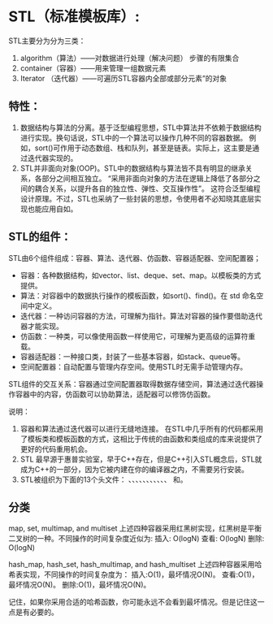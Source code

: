 # STL（标准模板库）:
STL主要分为分为三类：
1. algorithm（算法）——对数据进行处理（解决问题） 步骤的有限集合
2. container（容器）——用来管理一组数据元素
3. Iterator （迭代器）——可遍历STL容器内全部或部分元素”的对象

## 特性：
1. 数据结构与算法的分离。基于泛型编程思想，STL中算法并不依赖于数据结构进行实现。换句话说，STL中的一个算法可以操作几种不同的容器数据。
例如，sort()可作用于动态数组、栈和队列，甚至是链表。实际上，这主要是通过迭代器实现的。
2. STL并非面向对象(OOP)。STL中的数据结构与算法皆不具有明显的继承关系，各部分之间相互独立。
“采用非面向对象的方法在逻辑上降低了各部分之间的耦合关系，以提升各自的独立性、弹性、交互操作性”。
这符合泛型编程设计原理。不过，STL也采纳了一些封装的思想，令使用者不必知晓其底层实现也能应用自如。

## STL的组件：
STL由6个组件组成：容器、算法、迭代器、仿函数、容器适配器、空间配置器；

- 容器：各种数据结构，如vector、list、deque、set、map。以模板类的方式提供。
- 算法：对容器中的数据执行操作的模板函数，如sort()、find()。在 std 命名空间中定义。
- 迭代器：一种访问容器的方法，可理解为指针。算法对容器的操作要借助迭代器才能实现。
- 仿函数：一种类，可以像使用函数一样使用它，可理解为更高级的运算符重载。
- 容器适配器：一种接口类，封装了一些基本容器，如stack、queue等。
- 空间配置器：自动配置与管理内存空间。使用STL时无需手动管理内存。

STL组件的交互关系：容器通过空间配置器取得数据存储空间，算法通过迭代器操作容器中的内容，仿函数可以协助算法，适配器可以修饰仿函数。

说明：
1. 容器和算法通过迭代器可以进行无缝地连接。
在STL中几乎所有的代码都采用了模板类和模板函数的方式，这相比于传统的由函数和类组成的库来说提供了更好的代码重用机会。
2. STL 最早源于惠普实验室，早于C++存在，但是C++引入STL概念后，STL就成为C++的一部分，因为它被内建在你的编译器之内，不需要另行安装。
3. STL被组织为下面的13个头文件：
<algorithm>、<deque>、<functional>、<iterator>、<vector>、<list>、<map>、<memory>、<numeric>、<queue>、<set>、<stack> 和<utility>。


## 分类
map, set, multimap, and multiset
上述四种容器采用红黑树实现，红黑树是平衡二叉树的一种。不同操作的时间复杂度近似为:
插入: O(logN)
查看: O(logN)
删除: O(logN)

hash_map, hash_set, hash_multimap, and hash_multiset
上述四种容器采用哈希表实现，不同操作的时间复杂度为：
插入:O(1)，最坏情况O(N)。
查看:O(1)，最坏情况O(N)。
删除:O(1)，最坏情况O(N)。

记住，如果你采用合适的哈希函数，你可能永远不会看到最坏情况。但是记住这一点是有必要的。
